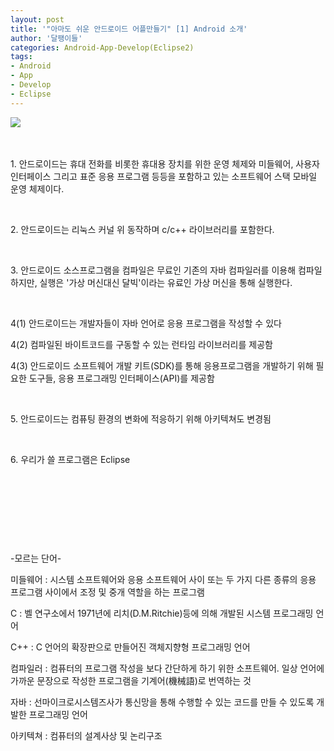 ```yaml
---
layout: post
title: '"아마도 쉬운 안드로이드 어플만들기" [1] Android 소개'
author: '달팽이들'
categories: Android-App-Develop(Eclipse2)
tags:
- Android
- App
- Develop
- Eclipse
---
```



<script> location.href='https://cafe.naver.com/develoid/231819' ; </script>

<p><img src="https://dthumb-phinf.pstatic.net/?src=%22http%3A%2F%2Fblogfiles.naver.net%2F20130424_262%2Ftjdtnsu_1366789599091Oja2U_JPEG%2Fand.jpg%22&amp;type=cafe_wa740">&nbsp;</p>
<p>&nbsp;</p>
<p>1. 안드로이드는 휴대 전화를 비롯한 휴대용 장치를 위한 운영 체제와 미들웨어, 사용자 인터페이스 그리고 표준 응용 프로그램 등등을 포함하고 있는 소프트웨어 스택 모바일 운영 체제이다.</p>
<p>&nbsp;</p>
<p>2. 안드로이드는 리눅스 커널 위 동작하며 c/c++ 라이브러리를 포함한다.</p>
<p>&nbsp;</p>
<p>3. 안드로이드 소스프로그램을 컴파일은 무료인 기존의 자바 컴파일러를 이용해 컴파일하지만, 실행은 '가상 머신대신 달빅'이라는 유료인 가상 머신을 통해 실행한다.</p>
<p>&nbsp;</p>
<p>4(1) 안드로이드는 개발자들이 자바 언어로 응용 프로그램을 작성할 수 있다</p>
<p>4(2) 컴파일된 바이트코드를 구동할 수 있는 런타임 라이브러리를 제공함</p>
<p>4(3) 안드로이드 소프트웨어 개발 키트(SDK)를 통해 응용프로그램을 개발하기 위해 필요한 도구들, 응용 프로그래밍 인터페이스(API)를 제공함</p>
<p>&nbsp;</p>
<p>5. 안드로이드는 컴퓨팅 환경의 변화에 적응하기 위해 아키텍쳐도 변경됨</p>
<p>&nbsp;</p>
<p>6. 우리가 쓸 프로그램은 Eclipse</p>
<p>&nbsp;</p>
<p>&nbsp;</p>
<p>&nbsp;</p>
<p>&nbsp;</p>
<p>-모르는 단어-</p>
<p>미들웨어 : 시스템 소프트웨어와 응용 소프트웨어 사이 또는 두 가지 다른 종류의 응용 프로그램 사이에서 조정 및 중개 역할을 하는 프로그램</p>
<p>C : 벨 연구소에서 1971년에 리치(D.M.Ritchie)등에 의해 개발된 시스템 프로그래밍 언어</p>
<p>C++ : C 언어의 확장판으로 만들어진 객체지향형 프로그래밍 언어</p>
<p>컴파일러 : 컴퓨터의 프로그램 작성을 보다 간단하게 하기 위한 소프트웨어. 일상 언어에 가까운 문장으로 작성한 프로그램을 기계어(機械語)로 번역하는 것</p>
<p>자바 : 선마이크로시스템즈사가 통신망을 통해 수행할 수 있는 코드를 만들 수 있도록 개발한 프로그래밍 언어</p>
<p>아키텍쳐 : 컴퓨터의 설계사상 및 논리구조</p>
<p>&nbsp;</p>

